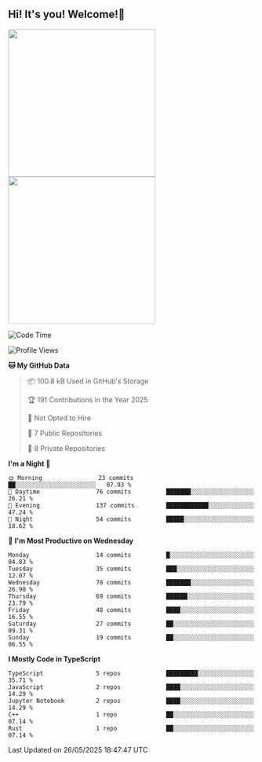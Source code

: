 ## Hi! It's you! Welcome!👋
<p align="left">  
  <img src="https://github-readme-stats.vercel.app/api/top-langs/?username=Shanshuimei&theme=transparent&hide_border=true" style="height: 300px;" />  
  <img src="https://github-readme-stats.vercel.app/api/wakatime?username=Shanshuimei&theme=transparent&hide_border=true&layout=compact&langs_count=22" style="height: 300px;" />
</p>

<!--START_SECTION:waka-->
![Code Time](http://img.shields.io/badge/Code%20Time-304%20hrs%2039%20mins-blue)

![Profile Views](http://img.shields.io/badge/Profile%20Views-0-blue)

**🐱 My GitHub Data** 

> 📦 100.8 kB Used in GitHub's Storage 
 > 
> 🏆 191 Contributions in the Year 2025
 > 
> 🚫 Not Opted to Hire
 > 
> 📜 7 Public Repositories 
 > 
> 🔑 8 Private Repositories 
 > 
**I'm a Night 🦉** 

```text
🌞 Morning                23 commits          ██░░░░░░░░░░░░░░░░░░░░░░░   07.93 % 
🌆 Daytime                76 commits          ███████░░░░░░░░░░░░░░░░░░   26.21 % 
🌃 Evening                137 commits         ████████████░░░░░░░░░░░░░   47.24 % 
🌙 Night                  54 commits          █████░░░░░░░░░░░░░░░░░░░░   18.62 % 
```
📅 **I'm Most Productive on Wednesday** 

```text
Monday                   14 commits          █░░░░░░░░░░░░░░░░░░░░░░░░   04.83 % 
Tuesday                  35 commits          ███░░░░░░░░░░░░░░░░░░░░░░   12.07 % 
Wednesday                78 commits          ███████░░░░░░░░░░░░░░░░░░   26.90 % 
Thursday                 69 commits          ██████░░░░░░░░░░░░░░░░░░░   23.79 % 
Friday                   48 commits          ████░░░░░░░░░░░░░░░░░░░░░   16.55 % 
Saturday                 27 commits          ██░░░░░░░░░░░░░░░░░░░░░░░   09.31 % 
Sunday                   19 commits          ██░░░░░░░░░░░░░░░░░░░░░░░   06.55 % 
```


**I Mostly Code in TypeScript** 

```text
TypeScript               5 repos             █████████░░░░░░░░░░░░░░░░   35.71 % 
JavaScript               2 repos             ████░░░░░░░░░░░░░░░░░░░░░   14.29 % 
Jupyter Notebook         2 repos             ████░░░░░░░░░░░░░░░░░░░░░   14.29 % 
C++                      1 repo              ██░░░░░░░░░░░░░░░░░░░░░░░   07.14 % 
Rust                     1 repo              ██░░░░░░░░░░░░░░░░░░░░░░░   07.14 % 
```




 Last Updated on 26/05/2025 18:47:47 UTC
<!--END_SECTION:waka-->

